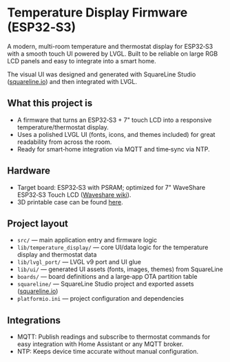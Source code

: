 # Temperature Display Firmware (ESP32‑S3)

A modern, multi-room temperature and thermostat display for ESP32‑S3 with a smooth touch UI powered by LVGL. Built to be reliable on large RGB LCD panels and easy to integrate into a smart home.

The visual UI was designed and generated with SquareLine Studio ([squareline.io](https://squareline.io/)) and then integrated with LVGL.

## What this project is

- A firmware that turns an ESP32‑S3 + 7" touch LCD into a responsive temperature/thermostat display.
- Uses a polished LVGL UI (fonts, icons, and themes included) for great readability from across the room.
- Ready for smart‑home integration via MQTT and time‑sync via NTP.

## Hardware

- Target board: ESP32‑S3 with PSRAM; optimized for 7" WaveShare ESP32‑S3 Touch LCD ([Waveshare wiki](https://www.waveshare.com/wiki/ESP32-S3-Touch-LCD-7)).
- 3D printable case can be found [here](../../3DModels/TemperatureSensor).

## Project layout

- `src/` — main application entry and firmware logic
- `lib/temperature_display/` — core UI/data logic for the temperature display and thermostat data
- `lib/lvgl_port/` — LVGL v9 port and UI glue
- `lib/ui/` — generated UI assets (fonts, images, themes) from SquareLine
- `boards/` — board definitions and a large‑app OTA partition table
- `squareline/` — SquareLine Studio project and exported assets ([squareline.io](https://squareline.io/))
- `platformio.ini` — project configuration and dependencies

## Integrations

- MQTT: Publish readings and subscribe to thermostat commands for easy integration with Home Assistant or any MQTT broker.
- NTP: Keeps device time accurate without manual configuration.
